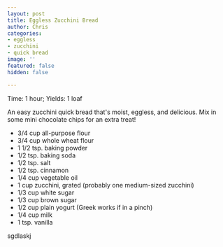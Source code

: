 ```yaml
---
layout: post
title: Eggless Zucchini Bread
author: Chris
categories:
- eggless
- zucchini
- quick bread
image: ''
featured: false
hidden: false

---
```

Time: 1 hour; Yields: 1 loaf

An easy zucchini quick bread that's moist, eggless, and delicious. Mix in some mini chocolate chips for an extra treat!

* 3/4 cup all-purpose flour
* 3/4 cup whole wheat flour
* 1 1/2 tsp. baking powder
* 1/2 tsp. baking soda
* 1/2 tsp. salt
* 1/2 tsp. cinnamon
* 1/4 cup vegetable oil
* 1 cup zucchini, grated (probably one medium-sized zucchini)
* 1/3 cup white sugar
* 1/3 cup brown sugar
* 1/2 cup plain yogurt (Greek works if in a pinch)
* 1/4 cup milk
* 1 tsp. vanilla 

sgdlaskj